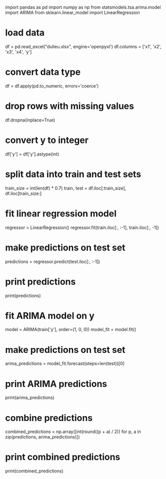 import pandas as pd
import numpy as np
from statsmodels.tsa.arima.model import ARIMA
from sklearn.linear_model import LinearRegression

# load data
df = pd.read_excel("dulieu.xlsx", engine='openpyxl')
df.columns = ['x1', 'x2', 'x3', 'x4', 'y']

# convert data type
df = df.apply(pd.to_numeric, errors='coerce')

# drop rows with missing values
df.dropna(inplace=True)

# convert y to integer
df['y'] = df['y'].astype(int)

# split data into train and test sets
train_size = int(len(df) * 0.7)
train, test = df.iloc[:train_size], df.iloc[train_size:]

# fit linear regression model
regressor = LinearRegression()
regressor.fit(train.iloc[:, :-1], train.iloc[:, -1])

# make predictions on test set
predictions = regressor.predict(test.iloc[:, :-1])

# print predictions
print(predictions)

# fit ARIMA model on y
model = ARIMA(train['y'], order=(1, 0, 0))
model_fit = model.fit()

# make predictions on test set
arima_predictions = model_fit.forecast(steps=len(test))[0]

# print ARIMA predictions
print(arima_predictions)

# combine predictions
combined_predictions = np.array([int(round((p + a) / 2)) for p, a in zip(predictions, arima_predictions)])

# print combined predictions
print(combined_predictions)
